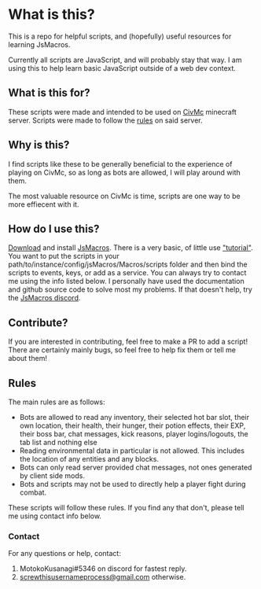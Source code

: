# What is this?
This is a repo for helpful scripts, and (hopefully) useful resources for learning JsMacros. 

Currently all scripts are JavaScript, and will probably stay that way. I am using this to help learn basic JavaScript outside of a web dev context.

## What is this for?
These scripts were made and intended to be used on [CivMc](https://www.reddit.com/r/CivMC/) minecraft server. Scripts were made to follow the [rules](https://civwiki.org/wiki/Botting#Botting_Rules) on said server. 

## Why is this?
I find scripts like these to be generally beneficial to the experience of playing on CivMc, so as long as bots are allowed, I will play around with them. 

The most valuable resource on CivMc is time, scripts are one way to be more effiecent with it.

## How do I use this?
[Download](https://www.curseforge.com/minecraft/mc-mods/jsmacros) and install [JsMacros](https://jsmacros.wagyourtail.xyz/?/general.html). There is a very basic, of little use ["tutorial"](https://jsmacros.wagyourtail.xyz/?/tutorial.html). You want to put the scripts in your path/to/instance/config/jsMacros/Macros/scripts folder and then bind the scripts to events, keys, or add as a service. You can always try to contact me using the info listed below. I personally have used the documentation and github source code to solve most my problems. If that doesn't help, try the [JsMacros discord](https://discord.com/invite/P6W58J8).

## Contribute?
If you are interested in contributing, feel free to make a PR to add a script! There are certainly mainly bugs, so feel free to help fix them or tell me about them!

## Rules
The main rules are as follows:
- Bots are allowed to read any inventory, their selected hot bar slot, their own location, their health, their hunger, their potion effects, their EXP, their boss bar, chat messages, kick reasons, player logins/logouts, the tab list and nothing else
- Reading environmental data in particular is not allowed. This includes the location of any entities and any blocks.
- Bots can only read server provided chat messages, not ones generated by client side mods.
- Bots and scripts may not be used to directly help a player fight during combat.

These scripts will follow these rules. If you find any that don't, please tell me using contact info below.

### Contact
For any questions or help, contact:
1. MotokoKusanagi#5346 on discord for fastest reply.
1. screwthisusernameprocess@gmail.com otherwise.